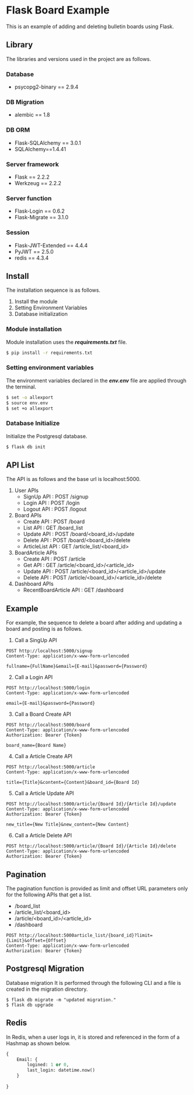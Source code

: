 # Flask Board Example

This is an example of adding and deleting bulletin boards using Flask.

## Library

The libraries and versions used in the project are as follows.

### Database
- psycopg2-binary == 2.9.4
### DB Migration
- alembic == 1.8
### DB ORM
- Flask-SQLAlchemy == 3.0.1
- SQLAlchemy==1.4.41
### Server framework
- Flask == 2.2.2
- Werkzeug == 2.2.2
### Server function
- Flask-Login == 0.6.2
- Flask-Migrate == 3.1.0
### Session
- Flask-JWT-Extended == 4.4.4
- PyJWT == 2.5.0
- redis == 4.3.4

## Install
The installation sequence is as follows.
1. Install the module
2. Setting Environment Variables
3. Database initialization
### Module installation
Module installation uses the ***requirements.txt*** file.
```sh
$ pip install -r requirements.txt 
```

### Setting environment variables
The environment variables declared in the ***env.env*** file are applied through the terminal.
```sh
$ set -o allexport
$ source env.env
$ set +o allexport
```

### Database Initialize
Initialize the Postgresql database.
```sh
$ flask db init 
```

## API List
The API is as follows and the base url is localhost:5000.
1. User APIs
   - SignUp API : POST /signup
   - Login API : POST /login
   - Logout API : POST /logout
2. Board APIs 
   - Create API : POST /board
   - List API : GET /board_list
   - Update API : POST /board/<board_id>/update
   - Delete API : POST /board/<board_id>/delete
   - ArticleList API : GET /article_list/<board_id>
3. BoardArticle APIs
   - Create API : POST /article
   - Get API : GET /article/<board_id>/<article_id>
   - Update API : POST /article/<board_id>/<article_id>/update
   - Delete API : POST /article/<board_id>/<article_id>/delete
4. Dashboard APIs
   - RecentBoardArticle API : GET /dashboard

## Example
For example, the sequence to delete a board after adding and updating a board and posting is as follows.

1. Call a SingUp API
```http request
POST http://localhost:5000/signup
Content-Type: application/x-www-form-urlencoded

fullname={FullName}&email={E-mail}&password={Password}
```
2. Call a Login API
```http request
POST http://localhost:5000/login
Content-Type: application/x-www-form-urlencoded

email={E-mail}&password={Password}
```
3.  Call a Board Create API
```http request
POST http://localhost:5000/board
Content-Type: application/x-www-form-urlencoded
Authorization: Bearer {Token}

board_name={Board Name}
```
4. Call a Article Create API
```http request
POST http://localhost:5000/article
Content-Type: application/x-www-form-urlencoded

title={Title}&content={Content}&board_id={Board Id}
```
5. Call a Article Update API
```http request
POST http://localhost:5000/article/{Board Id}/{Article Id}/update
Content-Type: application/x-www-form-urlencoded
Authorization: Bearer {Token}

new_title={New Title}&new_content={New Content}
```
6. Call a Article Delete API
```http request
POST http://localhost:5000/article/{Board Id}/{Article Id}/delete
Content-Type: application/x-www-form-urlencoded
Authorization: Bearer {Token}
```

## Pagination

The pagination function is provided as limit and offset URL parameters only for the following APIs that get a list.

- /board_list
- /article_list/<board_id>
- /article/<board_id>/<article_id>
- /dashboard

```http request
POST http://localhost:5000article_list/{board_id}?limit={Limit}&offset={Offset}
Content-Type: application/x-www-form-urlencoded
Authorization: Bearer {Token}
```

## Postgresql Migration

Database migration It is performed through the following CLI and a file is created in the migration directory.
```shell
$ flask db migrate -m "updated migration."
$ flask db upgrade
```

## Redis

In Redis, when a user logs in, it is stored and referenced in the form of a Hashmap as shown below.
```python
{
    Email: {
        logined: 1 or 0,
        last_login: datetime.now()
    }
        
}
```
